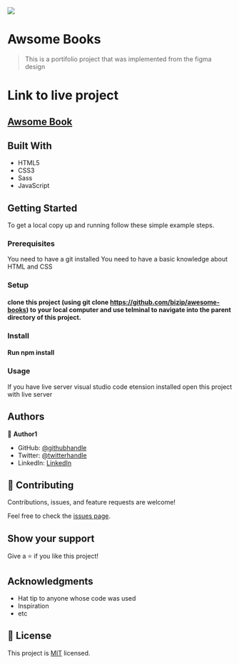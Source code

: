 ![](https://img.shields.io/badge/Microverse-blueviolet)

# Awsome Books

> This is a portifolio project that was implemented from the figma design

# Link to live project

## [Awsome Book](https://bizip.github.io/awesome_books_es6/)

## Built With

- HTML5
- CSS3
- Sass
- JavaScript

## Getting Started

To get a local copy up and running follow these simple example steps.

### Prerequisites

You need to have a git installed
You need to have a basic knowledge about HTML and CSS

### Setup

#### clone this project (using git clone https://github.com/bizip/awesome-books) to your local computer and use telminal to navigate into the parent directory of this project.

### Install

#### Run npm install

### Usage

If you have live server visual studio code etension installed open this project with live server

## Authors

👤 **Author1**

- GitHub: [@githubhandle](https://github.com/bizip)
- Twitter: [@twitterhandle](https://twitter.com/BizimunguPasca9)
- LinkedIn: [LinkedIn](www.linkedin.com/in/bizimungu)

## 🤝 Contributing

Contributions, issues, and feature requests are welcome!

Feel free to check the [issues page](../../issues/).

## Show your support

Give a ⭐️ if you like this project!

## Acknowledgments

- Hat tip to anyone whose code was used
- Inspiration
- etc

## 📝 License

This project is [MIT](./MIT.md) licensed.

